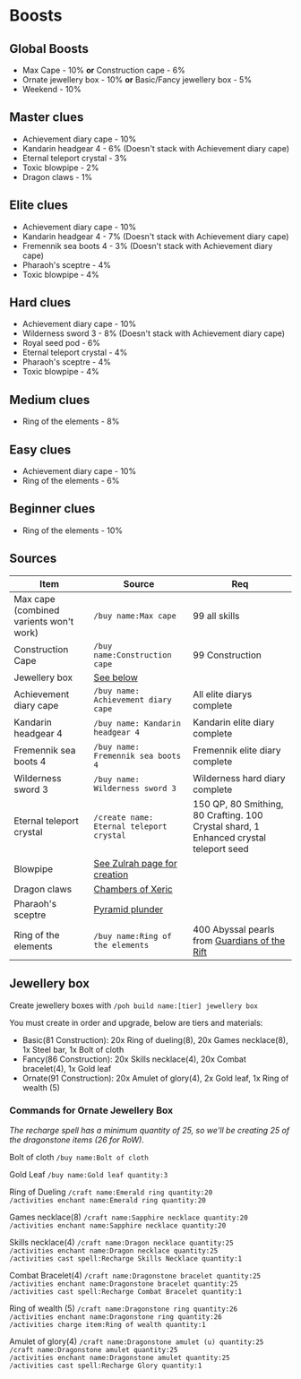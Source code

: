 # Boosts

## Global Boosts

* Max Cape - 10% **or** Construction cape - 6%
* Ornate jewellery box - 10% **or** Basic/Fancy jewellery box - 5%
* Weekend - 10%

## Master clues

* Achievement diary cape - 10%
* Kandarin headgear 4 - 6% (Doesn't stack with Achievement diary cape)
* Eternal teleport crystal - 3%
* Toxic blowpipe - 2%
* Dragon claws - 1%

## Elite clues

* Achievement diary cape - 10%
* Kandarin headgear 4 - 7% (Doesn't stack with Achievement diary cape)
* Fremennik sea boots 4 - 3% (Doesn't stack with Achievement diary cape)
* Pharaoh's sceptre - 4%
* Toxic blowpipe - 4%

## Hard clues

* Achievement diary cape - 10%
* Wilderness sword 3 - 8% (Doesn't stack with Achievement diary cape)
* Royal seed pod - 6%
* Eternal teleport crystal - 4%
* Pharaoh's sceptre - 4%
* Toxic blowpipe - 4%

## Medium clues

* Ring of the elements - 8%

## Easy clues

* Achievement diary cape - 10%
* Ring of the elements - 6%

## Beginner clues

* Ring of the elements - 10%

## Sources

| Item                                    | Source                                                              | Req                                                                                                 |
| --------------------------------------- | ------------------------------------------------------------------- | --------------------------------------------------------------------------------------------------- |
| Max cape (combined varients won't work) | `/buy name:Max cape`                                                | 99 all skills                                                                                       |
| Construction Cape                       | `/buy name:Construction cape`                                       | 99 Construction                                                                                     |
| Jewellery box                           | [See below](boosts.md#jewellery-box)                                |                                                                                                     |
| Achievement diary cape                  | `/buy name: Achievement diary cape`                                 | All elite diarys complete                                                                           |
| Kandarin headgear 4                     | `/buy name: Kandarin headgear 4`                                    | Kandarin elite diary complete                                                                       |
| Fremennik sea boots 4                   | `/buy name: Fremennik sea boots 4`                                  | Fremennik elite diary complete                                                                      |
| Wilderness sword 3                      | `/buy name: Wilderness sword 3`                                     | Wilderness hard diary complete                                                                      |
| Eternal teleport crystal                | `/create name: Eternal teleport crystal`                            | 150 QP, 80 Smithing, 80 Crafting. 100 Crystal shard, 1 Enhanced crystal teleport seed               |
| Blowpipe                                | [See Zulrah page for creation](../../bosses/zulrah.md#unique-items) |                                                                                                     |
| Dragon claws                            | [Chambers of Xeric](../../raids/cox-raids/#loot)                    |                                                                                                     |
| Pharaoh's sceptre                       | [Pyramid plunder](../../skills/thieving/pyramid-plunder.md#rewards) |                                                                                                     |
| Ring of the elements                    | `/buy name:Ring of the elements`                                    | 400 Abyssal pearls from [Guardians of the Rift](../../skills/runecrafting/guardians-of-the-rift.md) |

## Jewellery box

Create jewellery boxes with `/poh build name:[tier] jewellery box`

You must create in order and upgrade, below are tiers and materials:

* Basic(81 Construction): 20x Ring of dueling(8), 20x Games necklace(8), 1x Steel bar, 1x Bolt of cloth
* Fancy(86 Construction): 20x Skills necklace(4), 20x Combat bracelet(4), 1x Gold leaf
* Ornate(91 Construction): 20x Amulet of glory(4), 2x Gold leaf, 1x Ring of wealth (5)

### Commands for Ornate Jewellery Box

_The recharge spell has a minimum quantity of 25, so we'll be creating 25 of the dragonstone items (26 for RoW)._

Bolt of cloth `/buy name:Bolt of cloth`&#x20;

Gold Leaf `/buy name:Gold leaf quantity:3`

Ring of Dueling `/craft name:Emerald ring quantity:20` \
`/activities enchant name:Emerald ring quantity:20`

Games necklace(8) `/craft name:Sapphire necklace quantity:20` \
`/activities enchant name:Sapphire necklace quantity:20`

Skills necklace(4) `/craft name:Dragon necklace quantity:25` \
`/activities enchant name:Dragon necklace quantity:25` \
`/activities cast spell:Recharge Skills Necklace quantity:1`

Combat Bracelet(4) `/craft name:Dragonstone bracelet quantity:25` \
`/activities enchant name:Dragonstone bracelet quantity:25` \
`/activities cast spell:Recharge Combat Bracelet quantity:1`

Ring of wealth (5) `/craft name:Dragonstone ring quantity:26` \
`/activities enchant name:Dragonstone ring quantity:26` \
`/activities charge item:Ring of wealth quantity:1`

Amulet of glory(4) `/craft name:Dragonstone amulet (u) quantity:25` \
`/craft name:Dragonstone amulet quantity:25` \
`/activities enchant name:Dragonstone amulet quantity:25` \
`/activities cast spell:Recharge Glory quantity:1`



